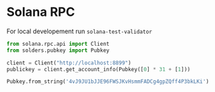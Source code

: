 # Solana RPC

For local developement run `solana-test-validator`

```python
from solana.rpc.api import Client
from solders.pubkey import Pubkey

client = Client("http://localhost:8899")
publickey = client.get_account_info(Pubkey([0] * 31 + [1]))

Pubkey.from_string('4vJ9JU1bJJE96FWSJKvHsmmFADCg4gpZQff4P3bkLKi')
```
